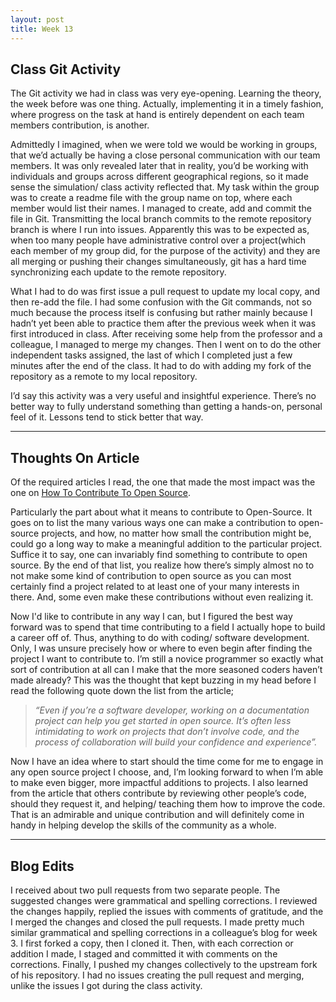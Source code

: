 ```yaml
---
layout: post
title: Week 13
---
```




## Class Git Activity

The Git activity we had in class was very eye-opening. Learning the theory, the week before was one thing. Actually, implementing it in a timely fashion, where progress on the task at hand is entirely dependent on each team members contribution, is another.  

Admittedly I imagined, when we were told we would be working in groups, that we’d actually be having a close personal communication with our team members. It was only revealed later that in reality, you’d be working with individuals and groups across different geographical regions, so it made sense the simulation/ class activity reflected that.
My task within the group was to create a readme file with the group name on top, where each member would list their names. I managed to create, add and commit the file in Git. Transmitting the local branch commits to the remote repository branch is where I run into issues. Apparently this was to be expected as, when too many people have administrative control over a project(which each member of my group did, for the purpose of the activity) and they are all merging or pushing their changes simultaneously, git has a hard time synchronizing each update to the remote repository.  

What I had to do was first issue a pull request to update my local copy, and then re-add the file. I had some confusion with the Git commands, not so much because the process itself is confusing but rather    mainly because I hadn’t yet been able to practice them after the previous week when it was first introduced in class.  After receiving some help from the professor and a colleague, I managed to merge my changes. Then I went on to do the other independent tasks assigned, the last of which I completed just a few minutes after the end of the class. It had to do with adding my fork of the repository as a remote to my local repository.

I’d say this activity was a very useful and insightful experience. There’s no better way to fully understand something than getting a hands-on, personal feel of it. Lessons tend to stick better that way.

----

## Thoughts On Article

Of the required articles I read, the one that made the most impact was the one on [How To Contribute To Open Source](https://opensource.guide/how-to-contribute/). 

Particularly the part about what it means to contribute to Open-Source.
It goes on to list the many various ways one can make a contribution to open-source projects, and how, no matter how small the contribution might be, could go a long way to make a meaningful addition to the particular project. Suffice it to say, one can invariably find something to contribute to open source. 
By the end of that list, you realize how there’s simply almost no to not make some kind of contribution to open source as you can most certainly find a project related to at least one of your many interests in there. And, some even make these contributions without even realizing it.

Now I'd like to contribute in any way I can, but I figured the best way forward was to spend that time contributing to a field I actually hope to build a career off of. Thus, anything to do with coding/ software development. Only, I was unsure precisely how or where to even begin after finding the project I want to contribute to. I’m still a novice programmer so exactly what sort of contribution at all can I make that the more seasoned coders haven’t made already?
This was the thought that kept buzzing in my head before I read the following quote down the list from the article; 

>*“Even if you’re a software developer, working on a documentation project can help you get started in open source. It’s often less intimidating to work on projects that don’t involve code, and the process of collaboration will build your confidence and experience”.*

Now I have an idea where to start should the time come for me to engage in any open source project I choose, and, I’m looking forward to when I’m able to make even bigger, more impactful additions to projects.
I also learned from the article that others contribute by reviewing other people’s code, should they request it, and helping/ teaching them how to improve the code. That is an admirable and unique contribution and will definitely come in handy in helping develop the skills of the community as a whole. 

----

## Blog Edits
I received about two pull requests from two separate people. The suggested changes were grammatical and spelling corrections. I reviewed the changes happily, replied the issues with comments of gratitude, and the I merged the changes and closed the pull requests.
I made pretty much similar grammatical and spelling corrections in a colleague’s blog for week 3. I first forked a copy, then I cloned it. Then, with each correction or addition I made, I staged and committed it with comments on the corrections. Finally, I pushed my changes collectively to the upstream fork of his repository. I had no issues creating the pull request and merging, unlike the issues I got during the class activity.


